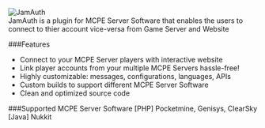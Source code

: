 ![JamAuth](https://github.com/deotern/JamAuth/blob/master/img/jamAuthGithubCover.png)<br>
JamAuth is a plugin for MCPE Server Software that enables the users to connect to thier account vice-versa from Game Server and Website

###Features
- Connect to your MCPE Server players with interactive website
- Link player accounts from your multiple MCPE Servers hassle-free!
- Highly customizable: messages, configurations, languages, APIs
- Custom builds to support different MCPE Server Software
- Clean and optimized source code

###Supported MCPE Server Software
[PHP] Pocketmine, Genisys, ClearSky<br>
[Java] Nukkit

